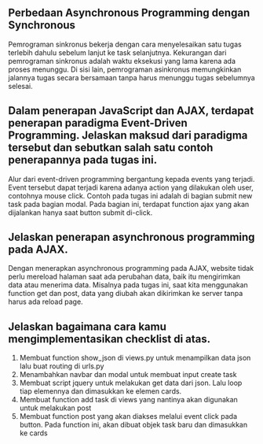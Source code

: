## Perbedaan Asynchronous Programming dengan Synchronous 
Pemrograman sinkronus bekerja dengan cara menyelesaikan satu tugas terlebih dahulu sebelum lanjut ke task selanjutnya. Kekurangan dari pemrograman sinkronus adalah waktu eksekusi yang lama karena ada proses menunggu. Di sisi lain, pemrograman asinkronus memungkinkan jalannya tugas secara bersamaan tanpa harus menunggu tugas sebelumnya selesai. 

## Dalam penerapan JavaScript dan AJAX, terdapat penerapan paradigma Event-Driven Programming. Jelaskan maksud dari paradigma tersebut dan sebutkan salah satu contoh penerapannya pada tugas ini.
Alur dari event-driven programming bergantung kepada events yang terjadi. Event tersebut dapat terjadi karena adanya action yang dilakukan oleh user, contohnya mouse click. Contoh pada tugas ini adalah di bagian submit new task pada bagian modal. Pada bagian ini, terdapat function ajax yang akan dijalankan hanya saat button submit di-click.

## Jelaskan penerapan asynchronous programming pada AJAX.
Dengan menerapkan asynchronous programming pada AJAX, website tidak perlu mereload halaman saat ada perubahan data, baik itu mengirimkan data atau menerima data. Misalnya pada tugas ini, saat kita menggunakan function get dan post, data yang diubah akan dikirimkan ke server tanpa harus ada reload page.

## Jelaskan bagaimana cara kamu mengimplementasikan checklist di atas.
1. Membuat function show_json di views.py untuk menampilkan data json lalu buat routing di urls.py
2. Menambahkan navbar dan modal untuk membuat input create task
3. Membuat script jquery untuk melakukan get data dari json. Lalu loop tiap elemennya dan dimasukkan ke elemen cards.
4. Membuat function add task di views yang nantinya akan digunakan untuk melakukan post
5. Membuat function post yang akan diakses melalui event click pada button. Pada function ini, akan dibuat objek task baru dan dimasukkan ke cards


